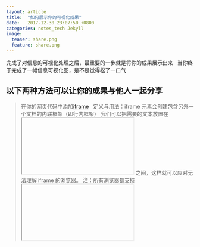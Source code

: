 ```yaml
---
layout: article
title:  "如何展示你的可视化成果"
date:   2017-12-30 23:07:50 +0800
categories: notes_tech Jekyll
image:
  teaser: share.png
  feature: share.png
---
```

完成了对信息的可视化处理之后，最重要的一步就是将你的成果展示出来
 
当你终于完成了一幅信息可视化图，是不是觉得松了一口气


## 以下两种方法可以让你的成果与他人一起分享

> 在你的网页代码中添加[iframe](http://www.w3school.com.cn/tags/tag_iframe.asp)
 
 定义与用法：iframe 元素会创建包含另外一个文档的内联框架（即行内框架）
 我们可以把需要的文本放置在 <iframe> 和 </iframe> 之间，这样就可以应对无法理解 iframe 的浏览器。
 注：所有浏览器都支持 <iframe> 标签
 
> 把你的可视化成果发布到public上
 
 在你完成故事仪表板的时候，不要急着关闭，除了用[iframe]之外，你还可以把你的可视化成果直接发布出来。
 
 点击工作栏，选择发布的选项
 
## 其他相關討論及策略


[iframe](http://www.w3school.com.cn/tags/tag_iframe.asp)
